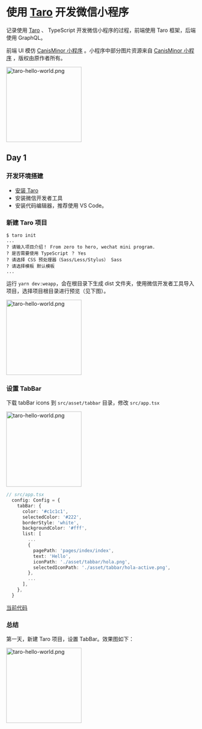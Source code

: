# 使用 [Taro](https://taro.aotu.io) 开发微信小程序

记录使用 [Taro](https://taro.aotu.io) 、 TypeScript 开发微信小程序的过程，前端使用 Taro 框架，后端使用 GraphQL。

前端 UI 模仿 [CanisMinor 小程序](https://github.com/canisminor1990/canisminor-wxapp) 。小程序中部分图片资源来自 [CanisMinor 小程序](https://github.com/canisminor1990/canisminor-wxapp) ，版权由原作者所有。

 <img src="https://person-blog-1255441669.cos.ap-beijing.myqcloud.com/images/20191109134307.gif" width = "200px" alt="taro-hello-world.png" align=center />

## Day 1

### 开发环境搭建

- [安装 Taro](https://taro.aotu.io)
- 安装微信开发者工具
- 安装代码编辑器，推荐使用 VS Code。

### 新建 Taro 项目

```shell
$ taro init
...
? 请输入项目介绍！ From zero to hero, wechat mini program.
? 是否需要使用 TypeScript ？ Yes
? 请选择 CSS 预处理器（Sass/Less/Stylus） Sass
? 请选择模板 默认模板
...
```

运行 `yarn dev:weapp`，会在根目录下生成 dist 文件夹，使用微信开发者工具导入项目，选择项目根目录进行预览（见下图）。

 <img src="https://person-blog-1255441669.cos.ap-beijing.myqcloud.com/images/20191109131544.png" width = "200px" alt="taro-hello-world.png" align=center />

### 设置 TabBar

下载 tabBar icons 到 `src/asset/tabbar` 目录，修改 `src/app.tsx`

 <img src="https://person-blog-1255441669.cos.ap-beijing.myqcloud.com/images/20191109131633.png" width = "200px" alt="taro-hello-world.png" align=center />

```ts
// src/app.tsx
  config: Config = {
    tabBar: {
      color: '#c1c1c1',
      selectedColor: '#222',
      borderStyle: 'white',
      backgroundColor: '#fff',
      list: [
        ...
        {
          pagePath: 'pages/index/index',
          text: 'Hello',
          iconPath: './asset/tabbar/hola.png',
          selectedIconPath: './asset/tabbar/hola-active.png',
        },
        ...
      ],
    },
  }
```

[当前代码](https://github.com/myncepu/zero-2-hero-mini-program/tree/b113329041b92304b60ce1c3a808d77edf0614f0)

### 总结

第一天，新建 Taro 项目，设置 TabBar。效果图如下：

 <img src="https://person-blog-1255441669.cos.ap-beijing.myqcloud.com/images/20191109135531.gif" width = "200px" alt="taro-hello-world.png" align=center />
